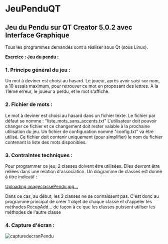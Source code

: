 # JeuPenduQT
## Jeu du Pendu sur QT Creator 5.0.2 avec Interface Graphique 

<p>
Tous les programmes demandés sont à réaliser sous Qt (sous Linux).
  
**Exercice : Jeu du pendu :**
  
### 1. Principe général du jeu :
  
  Un mot à deviner est choisi au hasard. Le joueur, après avoir saisi sor nom, a 10 essais maximum, pour retrouver ce mot en proposant des lettres.
  A la 11eme erreur, le joueur a perdu, et le mot s'affiche. 
</p>

<p>
  
### 2. Fichier de mots :
  
Le mot à deviner est choisi au hasard dans un fichier texte. Le fichier par défaut se nomme : "liste_mots_sans_accents.txt"
L'utilisateur doit pouvoir changer ce fichier et ce changement doit rester valable à la prochaine utilisation du jeu.
Un fichier de configuration nommé "config.txt" va être utilisé. Ce fichier doit contenir uniquement (pour simplifier) le nom du fichier contenant la liste des mots disponibles.
</p>

<p>
  
### 3. Contraintes techniques :
  
Pour programmer ce jeu, 2 classes doivent être utilisées. Elles devront être reliées dans une relation d'association.
Un diagramme de classes est donné à titre indicatif :
  
  [Uploading imageclassePendu.jpg…]()

  
  Dans ce cas, au début, les 2 classes ne se connaissent pas. 
  C'est donc au programme principal de créer 1 objet de chaque classe et d'appeler les méthodes RecupAdd... de façon à ce que les classes puissent utiliser les méthodes de l'autre classe  
</p>

<p>

  ### 4. Capture d'écran :
  
![capturedecranPendu](https://user-images.githubusercontent.com/97070339/214686804-f193191b-485c-4168-a642-566dbd761df0.jpg)

</p>
